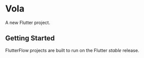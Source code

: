 # Vola

A new Flutter project.

## Getting Started

FlutterFlow projects are built to run on the Flutter _stable_ release.

